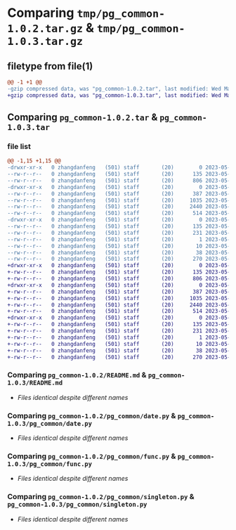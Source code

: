 # Comparing `tmp/pg_common-1.0.2.tar.gz` & `tmp/pg_common-1.0.3.tar.gz`

## filetype from file(1)

```diff
@@ -1 +1 @@
-gzip compressed data, was "pg_common-1.0.2.tar", last modified: Wed May 31 06:12:03 2023, max compression
+gzip compressed data, was "pg_common-1.0.3.tar", last modified: Wed May 31 06:13:59 2023, max compression
```

## Comparing `pg_common-1.0.2.tar` & `pg_common-1.0.3.tar`

### file list

```diff
@@ -1,15 +1,15 @@
-drwxr-xr-x   0 zhangdanfeng   (501) staff       (20)        0 2023-05-31 06:12:03.780015 pg_common-1.0.2/
--rw-r--r--   0 zhangdanfeng   (501) staff       (20)      135 2023-05-31 06:12:03.779635 pg_common-1.0.2/PKG-INFO
--rw-r--r--   0 zhangdanfeng   (501) staff       (20)      806 2023-05-31 05:35:36.000000 pg_common-1.0.2/README.md
-drwxr-xr-x   0 zhangdanfeng   (501) staff       (20)        0 2023-05-31 06:12:03.777500 pg_common-1.0.2/pg_common/
--rw-r--r--   0 zhangdanfeng   (501) staff       (20)      387 2023-05-31 05:39:06.000000 pg_common-1.0.2/pg_common/__init__.py
--rw-r--r--   0 zhangdanfeng   (501) staff       (20)     1035 2023-05-31 02:16:58.000000 pg_common-1.0.2/pg_common/date.py
--rw-r--r--   0 zhangdanfeng   (501) staff       (20)     2440 2023-05-31 05:37:53.000000 pg_common-1.0.2/pg_common/func.py
--rw-r--r--   0 zhangdanfeng   (501) staff       (20)      514 2023-05-31 02:15:02.000000 pg_common-1.0.2/pg_common/singleton.py
-drwxr-xr-x   0 zhangdanfeng   (501) staff       (20)        0 2023-05-31 06:12:03.779182 pg_common-1.0.2/pg_common.egg-info/
--rw-r--r--   0 zhangdanfeng   (501) staff       (20)      135 2023-05-31 06:12:03.000000 pg_common-1.0.2/pg_common.egg-info/PKG-INFO
--rw-r--r--   0 zhangdanfeng   (501) staff       (20)      231 2023-05-31 06:12:03.000000 pg_common-1.0.2/pg_common.egg-info/SOURCES.txt
--rw-r--r--   0 zhangdanfeng   (501) staff       (20)        1 2023-05-31 06:12:03.000000 pg_common-1.0.2/pg_common.egg-info/dependency_links.txt
--rw-r--r--   0 zhangdanfeng   (501) staff       (20)       10 2023-05-31 06:12:03.000000 pg_common-1.0.2/pg_common.egg-info/top_level.txt
--rw-r--r--   0 zhangdanfeng   (501) staff       (20)       38 2023-05-31 06:12:03.780110 pg_common-1.0.2/setup.cfg
--rw-r--r--   0 zhangdanfeng   (501) staff       (20)      270 2023-05-31 06:06:37.000000 pg_common-1.0.2/setup.py
+drwxr-xr-x   0 zhangdanfeng   (501) staff       (20)        0 2023-05-31 06:13:59.176784 pg_common-1.0.3/
+-rw-r--r--   0 zhangdanfeng   (501) staff       (20)      135 2023-05-31 06:13:59.176100 pg_common-1.0.3/PKG-INFO
+-rw-r--r--   0 zhangdanfeng   (501) staff       (20)      806 2023-05-31 05:35:36.000000 pg_common-1.0.3/README.md
+drwxr-xr-x   0 zhangdanfeng   (501) staff       (20)        0 2023-05-31 06:13:59.174151 pg_common-1.0.3/pg_common/
+-rw-r--r--   0 zhangdanfeng   (501) staff       (20)      387 2023-05-31 05:39:06.000000 pg_common-1.0.3/pg_common/__init__.py
+-rw-r--r--   0 zhangdanfeng   (501) staff       (20)     1035 2023-05-31 02:16:58.000000 pg_common-1.0.3/pg_common/date.py
+-rw-r--r--   0 zhangdanfeng   (501) staff       (20)     2440 2023-05-31 05:37:53.000000 pg_common-1.0.3/pg_common/func.py
+-rw-r--r--   0 zhangdanfeng   (501) staff       (20)      514 2023-05-31 02:15:02.000000 pg_common-1.0.3/pg_common/singleton.py
+drwxr-xr-x   0 zhangdanfeng   (501) staff       (20)        0 2023-05-31 06:13:59.175636 pg_common-1.0.3/pg_common.egg-info/
+-rw-r--r--   0 zhangdanfeng   (501) staff       (20)      135 2023-05-31 06:13:59.000000 pg_common-1.0.3/pg_common.egg-info/PKG-INFO
+-rw-r--r--   0 zhangdanfeng   (501) staff       (20)      231 2023-05-31 06:13:59.000000 pg_common-1.0.3/pg_common.egg-info/SOURCES.txt
+-rw-r--r--   0 zhangdanfeng   (501) staff       (20)        1 2023-05-31 06:13:59.000000 pg_common-1.0.3/pg_common.egg-info/dependency_links.txt
+-rw-r--r--   0 zhangdanfeng   (501) staff       (20)       10 2023-05-31 06:13:59.000000 pg_common-1.0.3/pg_common.egg-info/top_level.txt
+-rw-r--r--   0 zhangdanfeng   (501) staff       (20)       38 2023-05-31 06:13:59.176907 pg_common-1.0.3/setup.cfg
+-rw-r--r--   0 zhangdanfeng   (501) staff       (20)      270 2023-05-31 06:13:56.000000 pg_common-1.0.3/setup.py
```

### Comparing `pg_common-1.0.2/README.md` & `pg_common-1.0.3/README.md`

 * *Files identical despite different names*

### Comparing `pg_common-1.0.2/pg_common/date.py` & `pg_common-1.0.3/pg_common/date.py`

 * *Files identical despite different names*

### Comparing `pg_common-1.0.2/pg_common/func.py` & `pg_common-1.0.3/pg_common/func.py`

 * *Files identical despite different names*

### Comparing `pg_common-1.0.2/pg_common/singleton.py` & `pg_common-1.0.3/pg_common/singleton.py`

 * *Files identical despite different names*

